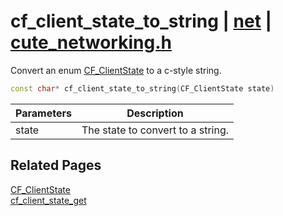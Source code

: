 # cf_client_state_to_string | [net](https://github.com/RandyGaul/cute_framework/blob/master/docs/net/README.md) | [cute_networking.h](https://github.com/RandyGaul/cute_framework/blob/master/include/cute_networking.h)

Convert an enum [CF_ClientState](https://github.com/RandyGaul/cute_framework/blob/master/docs/net/cf_clientstate.md) to a c-style string.

```cpp
const char* cf_client_state_to_string(CF_ClientState state)
```

Parameters | Description
--- | ---
state | The state to convert to a string.

## Related Pages

[CF_ClientState](https://github.com/RandyGaul/cute_framework/blob/master/docs/net/cf_clientstate.md)  
[cf_client_state_get](https://github.com/RandyGaul/cute_framework/blob/master/docs/net/cf_client_state_get.md)  
